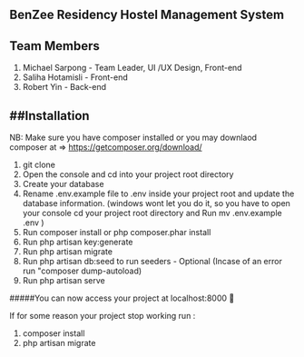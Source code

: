 BenZee Residency Hostel Management System
----------------------------------------------

Team Members
------------
1. Michael Sarpong - Team Leader, UI /UX Design, Front-end
2. Saliha Hotamisli - Front-end
3. Robert Yin - Back-end

##Installation
----------------------------------------------
NB: Make sure you have composer installed or you may downlaod composer at => https://getcomposer.org/download/

1. git clone
2. Open the console and cd into your project root directory
3. Create your database
4. Rename .env.example file to .env inside your project root and update the database information. (windows wont let you do it, so you have to open your console cd your project root directory and Run mv .env.example .env )
6. Run composer install or php composer.phar install
7. Run php artisan key:generate
8. Run php artisan migrate
9. Run php artisan db:seed to run seeders - Optional (Incase of an error run "composer dump-autoload)
10. Run php artisan serve

#####You can now access your project at localhost:8000 :slightly_smiling_face:

If for some reason your project stop working run :

1. composer install
2. php artisan migrate

